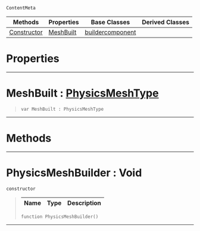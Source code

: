  `ContentMeta`

|Methods|Properties|Base Classes|Derived Classes|
|---|---|---|---|
|[ Constructor](https://plasmaengine.github.io/PlasmaDocs/Plasma1/C++/code_reference/class_reference/physicsmeshbuilder.md#physicsmeshbuilder-void)|[ MeshBuilt](https://plasmaengine.github.io/PlasmaDocs/Plasma1/C++/code_reference/class_reference/physicsmeshbuilder.md#meshbuilt-plasma-engine-do)|[buildercomponent](https://plasmaengine.github.io/PlasmaDocs/Plasma1/C++/code_reference/class_reference/buildercomponent.md)| |


 #  Properties


---  
 #  MeshBuilt : [PhysicsMeshType](https://plasmaengine.github.io/PlasmaDocs/Plasma1/C++/code_reference/enum_reference.md#physicsmeshtype)

> 
> ``` lang=cpp, name=Lightning
> var MeshBuilt : PhysicsMeshType


---  
 #  Methods


---  
 #  PhysicsMeshBuilder : Void

 `constructor`

> 
> |Name|Type|Description|
> |---|---|---|
> ``` lang=cpp, name=Lightning
> function PhysicsMeshBuilder()
> ``` 


---  
 

 